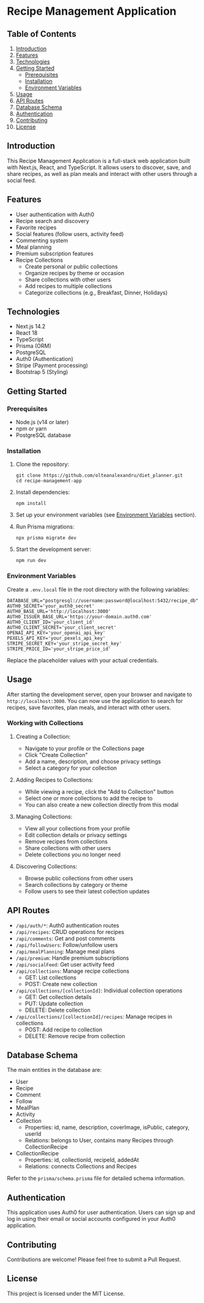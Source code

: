 # Recipe Management Application

## Table of Contents
1. [Introduction](#introduction)
2. [Features](#features)
3. [Technologies](#technologies)
4. [Getting Started](#getting-started)
   - [Prerequisites](#prerequisites)
   - [Installation](#installation)
   - [Environment Variables](#environment-variables)
5. [Usage](#usage)
6. [API Routes](#api-routes)
7. [Database Schema](#database-schema)
8. [Authentication](#authentication)
9. [Contributing](#contributing)
10. [License](#license)

## Introduction

This Recipe Management Application is a full-stack web application built with Next.js, React, and TypeScript. It allows users to discover, save, and share recipes, as well as plan meals and interact with other users through a social feed.

## Features

- User authentication with Auth0
- Recipe search and discovery
- Favorite recipes
- Social features (follow users, activity feed)
- Commenting system
- Meal planning
- Premium subscription features
- Recipe Collections
  - Create personal or public collections
  - Organize recipes by theme or occasion
  - Share collections with other users
  - Add recipes to multiple collections
  - Categorize collections (e.g., Breakfast, Dinner, Holidays)

## Technologies

- Next.js 14.2
- React 18
- TypeScript
- Prisma (ORM)
- PostgreSQL
- Auth0 (Authentication)
- Stripe (Payment processing)
- Bootstrap 5 (Styling)

## Getting Started

### Prerequisites

- Node.js (v14 or later)
- npm or yarn
- PostgreSQL database

### Installation

1. Clone the repository:
   ```
   git clone https://github.com/olteanalexandru/diet_planner.git
   cd recipe-management-app
   ```

2. Install dependencies:
   ```
   npm install
   ```

3. Set up your environment variables (see [Environment Variables](#environment-variables) section).

4. Run Prisma migrations:
   ```
   npx prisma migrate dev
   ```

5. Start the development server:
   ```
   npm run dev
   ```

### Environment Variables

Create a `.env.local` file in the root directory with the following variables:

```
DATABASE_URL="postgresql://username:password@localhost:5432/recipe_db"
AUTH0_SECRET='your_auth0_secret'
AUTH0_BASE_URL='http://localhost:3000'
AUTH0_ISSUER_BASE_URL='https://your-domain.auth0.com'
AUTH0_CLIENT_ID='your_client_id'
AUTH0_CLIENT_SECRET='your_client_secret'
OPENAI_API_KEY='your_openai_api_key'
PEXELS_API_KEY='your_pexels_api_key'
STRIPE_SECRET_KEY='your_stripe_secret_key'
STRIPE_PRICE_ID='your_stripe_price_id'
```

Replace the placeholder values with your actual credentials.

## Usage

After starting the development server, open your browser and navigate to `http://localhost:3000`. You can now use the application to search for recipes, save favorites, plan meals, and interact with other users.

### Working with Collections

1. Creating a Collection:
   - Navigate to your profile or the Collections page
   - Click "Create Collection"
   - Add a name, description, and choose privacy settings
   - Select a category for your collection

2. Adding Recipes to Collections:
   - While viewing a recipe, click the "Add to Collection" button
   - Select one or more collections to add the recipe to
   - You can also create a new collection directly from this modal

3. Managing Collections:
   - View all your collections from your profile
   - Edit collection details or privacy settings
   - Remove recipes from collections
   - Share collections with other users
   - Delete collections you no longer need

4. Discovering Collections:
   - Browse public collections from other users
   - Search collections by category or theme
   - Follow users to see their latest collection updates

## API Routes

- `/api/auth/*`: Auth0 authentication routes
- `/api/recipes`: CRUD operations for recipes
- `/api/comments`: Get and post comments
- `/api/followUsers`: Follow/unfollow users
- `/api/mealPlanning`: Manage meal plans
- `/api/premium`: Handle premium subscriptions
- `/api/socialFeed`: Get user activity feed
- `/api/collections`: Manage recipe collections
  - GET: List collections
  - POST: Create new collection
- `/api/collections/[collectionId]`: Individual collection operations
  - GET: Get collection details
  - PUT: Update collection
  - DELETE: Delete collection
- `/api/collections/[collectionId]/recipes`: Manage recipes in collections
  - POST: Add recipe to collection
  - DELETE: Remove recipe from collection

## Database Schema

The main entities in the database are:
- User
- Recipe
- Comment
- Follow
- MealPlan
- Activity
- Collection
  - Properties: id, name, description, coverImage, isPublic, category, userId
  - Relations: belongs to User, contains many Recipes through CollectionRecipe
- CollectionRecipe
  - Properties: id, collectionId, recipeId, addedAt
  - Relations: connects Collections and Recipes

Refer to the `prisma/schema.prisma` file for detailed schema information.

## Authentication

This application uses Auth0 for user authentication. Users can sign up and log in using their email or social accounts configured in your Auth0 application.

## Contributing

Contributions are welcome! Please feel free to submit a Pull Request.

## License

This project is licensed under the MIT License.
